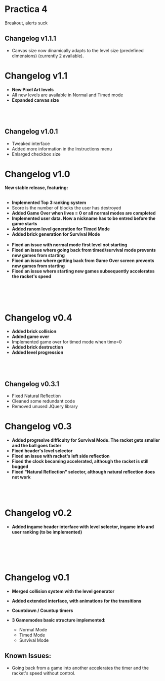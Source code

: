 # Practica 4
Breakout,
alerts suck

## **Changelog v1.1.1**

* Canvas size now dinamically adapts to the level size (predefined dimensions) (currently 2 available).

# **Changelog v1.1**

* **New Pixel Art levels**
 * All new levels are available in Normal and Timed mode
* **Expanded canvas size**
 <br><br><br><br>

## **Changelog v1.0.1**

* Tweaked interface
* Added more information in the Instructions menu
* Enlarged checkbox size

# **Changelog v1.0**

**New stable release, featuring:**
<br></br>
* **Implemented Top 3 ranking system**
 * Score is the number of blocks the user has destroyed
* **Added Game Over when lives = 0 or all normal modes are completed**
* **Implemented user data. Now a nickname has to be entred before the game starts**
* **Added ranom level generation for Timed Mode**
* **Added brick generation for Survival Mode**
<br></br>
* **Fixed an issue with normal mode first level not starting**
* **Fixed an issue where going back from timed/survival mode prevents new games from starting**
* **Fixed an issue where getting back from Game Over screen prevents new games from starting**
* **Fixed an issue where starting new games subsequently accelerates the racket's speed**
 <br><br><br><br><br>

# **Changelog v0.4**

* **Added brick collision**
* **Added game over**
 * Implemented game over for timed mode when time=0 
* **Added brick destruction**
* **Added level progression**
 <br><br><br><br>

## **Changelog v0.3.1**

* Fixed Natural Reflection
* Cleaned some redundant code
* Removed unused JQuery library

# **Changelog v0.3**

* **Added progresive difficulty for Survival Mode. The racket gets smaller and the ball goes faster**
* **Fixed header's level selector**
* **Fixed an issue with racket's left side reflection**
* **Fixed the clock becoming accelerated, although the racket is still bugged**
* **Fixed "Natural Reflection" selector, although natural reflection does not work**
 <br><br><br><br>
 
# **Changelog v0.2**

* **Added ingame header interface with level selector, ingame info and user ranking (to be implemented)**

 <br><br><br><br>
# **Changelog v0.1**

* **Merged collision system with the level generator**

* **Added extended interface, with animations for the transitions**

* **Countdown / Countup timers**

* **3 Gamemodes basic structure implemented:**
  * Normal Mode 
  * Timed Mode
  * Survival Mode

## **Known Issues:**

* Going back from a game into another accelerates the timer and the racket's speed without control.
